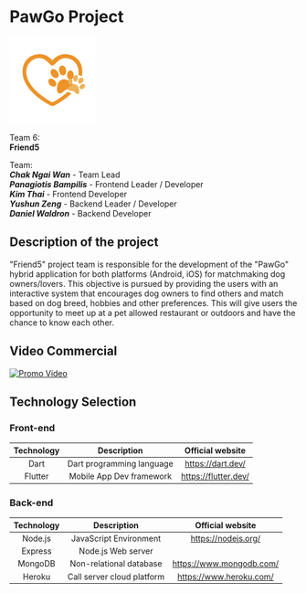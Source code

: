 # PawGo Project
[<img src="lib/assets/app_icon.png" width="150"/>](app_icon.png)

Team 6: </br>
**Friend5**

Team:</br>
***Chak Ngai Wan***   -   Team Lead</br>
***Panagiotis Bampilis***   -   Frontend Leader / Developer</br>
***Kim Thai***   -   Frontend Developer</br>
***Yushun Zeng***   -   Backend  Leader / Developer</br>
***Daniel Waldron***   -   Backend  Developer</br>

## Description of the project
"Friend5" project team is responsible for the development of the "PawGo" hybrid application for both platforms (Android, iOS) for matchmaking dog owners/lovers. This objective is pursued by providing the users with an interactive system that encourages dog owners to find others and match based on dog breed, hobbies and other preferences. This will give users the opportunity to meet up at a pet allowed restaurant or outdoors and have the chance to know each other.

## Video Commercial
[![Promo Video](https://i.imgur.com/iZ5fDRN.jpeg)](https://www.youtube.com/watch?v=5j9MIvSbWX0E)

## Technology Selection

### Front-end
|     Technology     |        Description       |                Official website                |
| :----------------: | :----------------------: | :--------------------------------------------: |
|        Dart        | Dart programming language|                https://dart.dev/               |
|       Flutter      | Mobile App Dev framework |               https://flutter.dev/             |

### Back-end
|     Technology     |        Description       |                Official website                |
| :----------------: | :----------------------: | :--------------------------------------------: |
|      Node.js       |  JavaScript Environment  |               https://nodejs.org/              |
|      Express       |    Node.js Web server    |                                                |
|      MongoDB       |  Non-relational database |             https://www.mongodb.com/           |
|      Heroku        | Call server cloud platform |             https://www.heroku.com/            |
